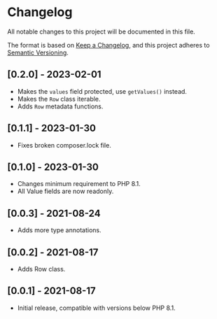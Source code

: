 # Changelog

All notable changes to this project will be documented in this file.

The format is based on [Keep a Changelog](https://keepachangelog.com/en/1.0.0/),
and this project adheres to [Semantic Versioning](https://semver.org/spec/v2.0.0.html).

## [0.2.0] - 2023-02-01

- Makes the `values` field protected, use `getValues()` instead.
- Makes the `Row` class iterable.
- Adds `Row` metadata functions.

## [0.1.1] - 2023-01-30

- Fixes broken composer.lock file.

## [0.1.0] - 2023-01-30

- Changes minimum requirement to PHP 8.1.
- All Value fields are now readonly.

## [0.0.3] - 2021-08-24

- Adds more type annotations.

## [0.0.2] - 2021-08-17

- Adds Row class.

## [0.0.1] - 2021-08-17

- Initial release, compatible with versions below PHP 8.1.
